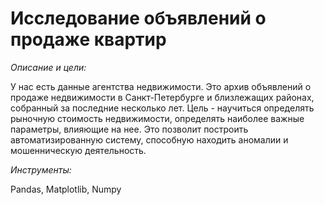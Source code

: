 # Исследование объявлений о продаже квартир

*Описание и цели:*  

У нас есть данные агентства недвижимости. Это архив объявлений о продаже недвижимости в Санкт-Петербурге и близлежащих районах, собранный за последние несколько лет.
Цель - научиться определять рыночную стоимость недвижимости, определять наиболее важные параметры, влияющие на нее. Это позволит построить автоматизированную систему, способную находить аномалии и мошенническую деятельность.

*Инструменты:*  

Pandas, Matplotlib, Numpy
